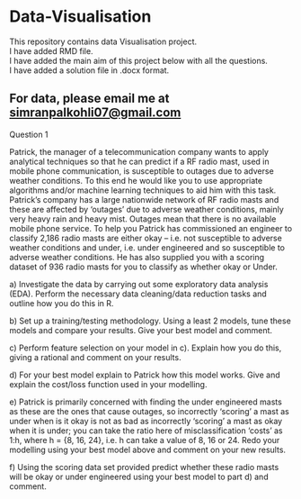 # Data-Visualisation
This repository contains data Visualisation project.  
I have added RMD file.  
I have added the main aim of this project below with all the questions.  
I have added a solution file in .docx format.  

## For data, please email me at simranpalkohli07@gmail.com

Question 1

Patrick, the manager of a telecommunication company wants to apply analytical techniques so that he can predict if a RF radio mast, used in mobile phone communication, is susceptible to outages due to adverse weather conditions. To this end he would like you to use appropriate algorithms and/or machine learning techniques to aid him with this task.
Patrick’s company has a large nationwide network of RF radio masts and these are affected by ‘outages’ due to adverse weather conditions, mainly very heavy rain and heavy mist. Outages mean that there is no available mobile phone service.
To help you Patrick has commissioned an engineer to classify 2,186 radio masts are either okay – i.e. not susceptible to adverse weather conditions and under, i.e. under engineered and so susceptible to adverse weather conditions. 
He has also supplied you with a scoring dataset of 936 radio masts for you to classify as whether okay or
Under.

a)	Investigate the data by carrying out some exploratory data analysis (EDA). Perform the necessary data cleaning/data reduction tasks and outline how you do this in R.

b)	Set up a training/testing methodology. Using a least 2 models, tune these models and compare your results. Give your best model and comment.

c)	Perform feature selection on your model in c). Explain how you do this, giving a rational and comment on your results.

d)	For your best model explain to Patrick how this model works. Give and explain the cost/loss function used in your modelling.

e)	Patrick is primarily concerned with finding the under engineered masts as these are the ones that cause outages, so incorrectly ‘scoring’ a mast as under when is it okay is not as bad as incorrectly ‘scoring’ a mast as okay when it is under; you can take the ratio here of misclassification ‘costs’ as 1:h, where h = {8, 16, 24}, i.e. h can take a value of 8, 16 or 24. Redo your modelling using your best model above and comment on your new results.

f)	Using the scoring data set provided predict whether these radio masts will be okay or under engineered using your best model to part d) and comment.


